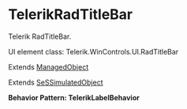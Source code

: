# TelerikRadTitleBar

Telerik RadTitleBar.
 
UI element class: Telerik.WinControls.UI.RadTitleBar

Extends [ManagedObject](ManagedObject.md)

Extends [SeSSimulatedObject](SeSSimulatedObject.md)





**Behavior Pattern: TelerikLabelBehavior**


<!-- ============================== property summary ========================== -->

	
<!-- ============================== action summary ========================== -->


<!-- ============================== property detail ========================== -->
	
	
<!-- ============================== action detail ========================== -->
		

